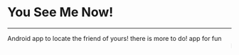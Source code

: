 # You See Me Now!
<hr>
Android app to locate the friend of yours! there is more to do!
app for fun
<marquee>Please Message if you like it!</marquee>
